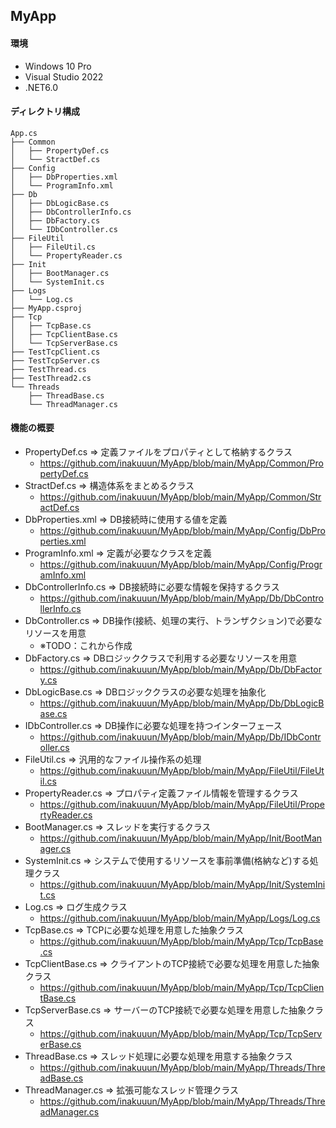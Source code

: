 ## MyApp
#### 環境
- Windows 10 Pro
- Visual Studio 2022
- .NET6.0
#### ディレクトリ構成
```
App.cs
├── Common
│   ├── PropertyDef.cs
│   └── StractDef.cs
├── Config
│   ├── DbProperties.xml
│   └── ProgramInfo.xml
├── Db
│   ├── DbLogicBase.cs
│   ├── DbControllerInfo.cs
│   ├── DbFactory.cs
│   └── IDbController.cs
├── FileUtil
│   ├── FileUtil.cs
│   └── PropertyReader.cs
├── Init
│   ├── BootManager.cs
│   └── SystemInit.cs
├── Logs
│   └── Log.cs
├── MyApp.csproj
├── Tcp
│   ├── TcpBase.cs
│   ├── TcpClientBase.cs
│   └── TcpServerBase.cs
├── TestTcpClient.cs
├── TestTcpServer.cs
├── TestThread.cs
├── TestThread2.cs
└── Threads
    ├── ThreadBase.cs
    └── ThreadManager.cs
```

#### 機能の概要
- PropertyDef.cs => 定義ファイルをプロパティとして格納するクラス
  - https://github.com/inakuuun/MyApp/blob/main/MyApp/Common/PropertyDef.cs
- StractDef.cs => 構造体系をまとめるクラス
  - https://github.com/inakuuun/MyApp/blob/main/MyApp/Common/StractDef.cs
- DbProperties.xml => DB接続時に使用する値を定義
  - https://github.com/inakuuun/MyApp/blob/main/MyApp/Config/DbProperties.xml
- ProgramInfo.xml => 定義が必要なクラスを定義
  - https://github.com/inakuuun/MyApp/blob/main/MyApp/Config/ProgramInfo.xml
- DbControllerInfo.cs => DB接続時に必要な情報を保持するクラス
  - https://github.com/inakuuun/MyApp/blob/main/MyApp/Db/DbControllerInfo.cs
- DbController.cs => DB操作(接続、処理の実行、トランザクション)で必要なリソースを用意
  - ※TODO：これから作成
- DbFactory.cs => DBロジッククラスで利用する必要なリソースを用意
  - https://github.com/inakuuun/MyApp/blob/main/MyApp/Db/DbFactory.cs
- DbLogicBase.cs => DBロジッククラスの必要な処理を抽象化
  - https://github.com/inakuuun/MyApp/blob/main/MyApp/Db/DbLogicBase.cs
- IDbController.cs => DB操作に必要な処理を持つインターフェース
  - https://github.com/inakuuun/MyApp/blob/main/MyApp/Db/IDbController.cs
- FileUtil.cs => 汎用的なファイル操作系の処理
  - https://github.com/inakuuun/MyApp/blob/main/MyApp/FileUtil/FileUtil.cs
- PropertyReader.cs => プロパティ定義ファイル情報を管理するクラス
  - https://github.com/inakuuun/MyApp/blob/main/MyApp/FileUtil/PropertyReader.cs
- BootManager.cs => スレッドを実行するクラス
  - https://github.com/inakuuun/MyApp/blob/main/MyApp/Init/BootManager.cs
- SystemInit.cs => システムで使用するリソースを事前準備(格納など)する処理クラス
  - https://github.com/inakuuun/MyApp/blob/main/MyApp/Init/SystemInit.cs
- Log.cs => ログ生成クラス
  - https://github.com/inakuuun/MyApp/blob/main/MyApp/Logs/Log.cs
- TcpBase.cs => TCPに必要な処理を用意した抽象クラス
  - https://github.com/inakuuun/MyApp/blob/main/MyApp/Tcp/TcpBase.cs
- TcpClientBase.cs => クライアントのTCP接続で必要な処理を用意した抽象クラス
  - https://github.com/inakuuun/MyApp/blob/main/MyApp/Tcp/TcpClientBase.cs
- TcpServerBase.cs => サーバーのTCP接続で必要な処理を用意した抽象クラス
  - https://github.com/inakuuun/MyApp/blob/main/MyApp/Tcp/TcpServerBase.cs
- ThreadBase.cs => スレッド処理に必要な処理を用意する抽象クラス
  - https://github.com/inakuuun/MyApp/blob/main/MyApp/Threads/ThreadBase.cs
- ThreadManager.cs => 拡張可能なスレッド管理クラス
  - https://github.com/inakuuun/MyApp/blob/main/MyApp/Threads/ThreadManager.cs

